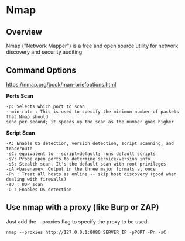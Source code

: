 # Nmap

## Overview

Nmap ("Network Mapper") is a free and open source utility for network discovery and security auditing
## Command Options

https://nmap.org/book/man-briefoptions.html

**Ports Scan**

	-p: Selects which port to scan
	--min-rate : This is used to specify the minimum number of packets that Nmap should
	send per second; it speeds up the scan as the number goes higher

**Script Scan**

	-A: Enable OS detection, version detection, script scanning, and traceroute
	-sC: equivalent to --script=default; runs default scripts
	-sV: Probe open ports to determine service/version info
    -sS: Stealth scan. It's the default scan with root privileges
	-oA <basename>: Output in the three major formats at once
	-Pn : Treat all hosts as online -- skip host discovery (good when dealing with firewalls)
	-sU : UDP scan
	-O : Enables OS detection


## Use nmap with a proxy (like Burp or ZAP)

Just add the --proxies flag to specify the proxy to be used:

	nmap --proxies http://127.0.0.1:8080 SERVER_IP -pPORT -Pn -sC
